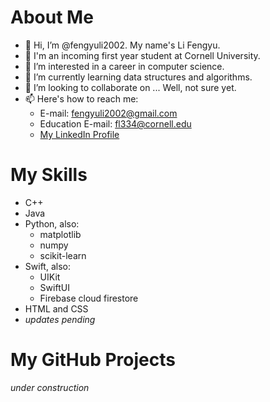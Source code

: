 # About Me
- 👋 Hi, I’m @fengyuli2002. My name's Li Fengyu.
- :school_satchel: I'm an incoming first year student at Cornell University.
- 👀 I’m interested in a career in computer science.
- 🌱 I’m currently learning data structures and algorithms.
- 💞️ I’m looking to collaborate on ... Well, not sure yet. 
- 📫 Here's how to reach me:
  - E-mail: fengyuli2002@gmail.com
  - Education E-mail: fl334@cornell.edu
  - [My LinkedIn Profile](https://www.linkedin.com/in/fengyuli2002/)
# My Skills
- C++
- Java
- Python, also:
  - matplotlib
  - numpy
  - scikit-learn
- Swift, also:
  - UIKit
  - SwiftUI
  - Firebase cloud firestore
- HTML and CSS
- *updates pending*
# My GitHub Projects
*under construction*
<!---
fengyuli2002/fengyuli2002 is a ✨ special ✨ repository because its `README.md` (this file) appears on your GitHub profile.
You can click the Preview link to take a look at your changes.
--->
